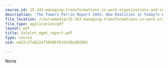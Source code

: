 ```yaml
---
course_id: 15-343-managing-transformations-in-work-organizations-and-society-spring-2002
description: 'The Towers Perrin Report 2001: New Realities in Today?s Workforce'
file_location: /coursemedia/15-343-managing-transformations-in-work-organizations-and-society-spring-2002/a422c2fa822af30286f63d5d0a302081_talelnt_mgmt_report.pdf
file_type: application/pdf
layout: pdf
title: talelnt_mgmt_report.pdf
type: course
uid: a422c2fa822af30286f63d5d0a302081

---
```

None